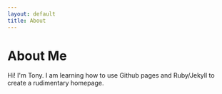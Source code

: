 ```yaml
---
layout: default
title: About
---
```

# About Me
Hi! I'm Tony. I am learning how to use Github pages and Ruby/Jekyll to create a rudimentary homepage.
